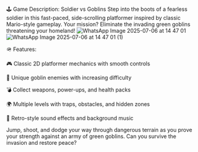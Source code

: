 🕹️ Game Description: Soldier vs Goblins
Step into the boots of a fearless soldier in this fast-paced, side-scrolling platformer inspired by classic Mario-style gameplay. Your mission? Eliminate the invading green goblins threatening your homeland!
![WhatsApp Image 2025-07-06 at 14 47 01](https://github.com/user-attachments/assets/32a7ec8d-8b48-4dcc-a8d2-f0cd10ee072c)
![WhatsApp Image 2025-07-06 at 14 47 01 (1)](https://github.com/user-attachments/assets/ed4abb07-e2c9-4f6b-bb61-6026d13bbf1d)

🪖 Features:

🎮 Classic 2D platformer mechanics with smooth controls

🧌 Unique goblin enemies with increasing difficulty

💣 Collect weapons, power-ups, and health packs

🌍 Multiple levels with traps, obstacles, and hidden zones

🎵 Retro-style sound effects and background music

Jump, shoot, and dodge your way through dangerous terrain as you prove your strength against an army of green goblins. Can you survive the invasion and restore peace?
